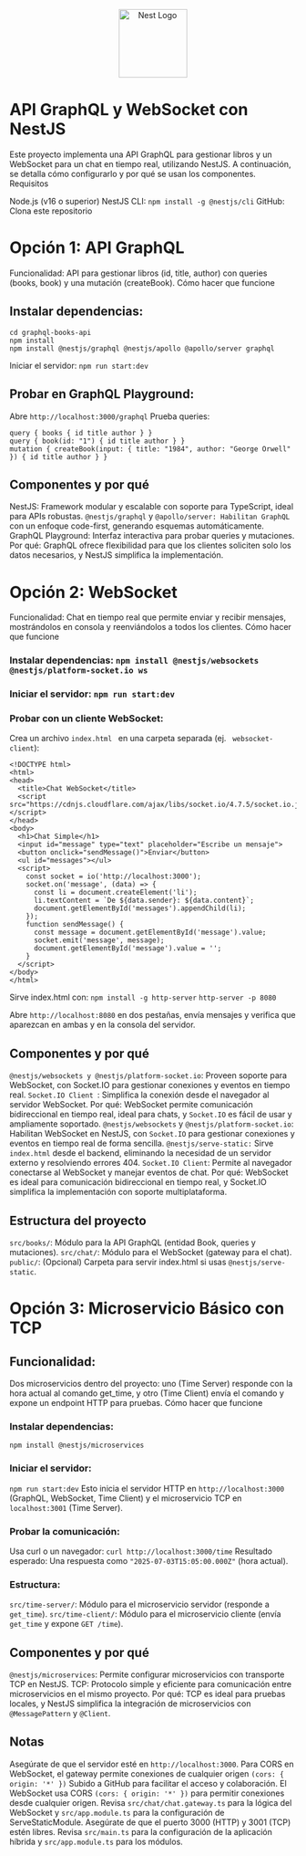 <p align="center">
  <a href="http://nestjs.com/" target="blank"><img src="https://nestjs.com/img/logo-small.svg" width="120" alt="Nest Logo" /></a>
</p>

# API GraphQL y WebSocket con NestJS
Este proyecto implementa una API GraphQL para gestionar libros y un WebSocket para un chat en tiempo real, utilizando NestJS. A continuación, se detalla cómo configurarlo y por qué se usan los componentes.
Requisitos

Node.js (v16 o superior)
NestJS CLI: ``` npm install -g @nestjs/cli ```
GitHub: Clona este repositorio

# Opción 1: API GraphQL
Funcionalidad: API para gestionar libros (id, title, author) con queries (books, book) y una mutación (createBook).
Cómo hacer que funcione

## Instalar dependencias:
```
cd graphql-books-api
npm install
npm install @nestjs/graphql @nestjs/apollo @apollo/server graphql
```
Iniciar el servidor: ``` npm run start:dev ```

## Probar en GraphQL Playground:
Abre  ``` http://localhost:3000/graphql ```
Prueba queries: 
```
query { books { id title author } }
query { book(id: "1") { id title author } }
mutation { createBook(input: { title: "1984", author: "George Orwell" }) { id title author } }
```
## Componentes y por qué

NestJS: Framework modular y escalable con soporte para TypeScript, ideal para APIs robustas.
``` @nestjs/graphql ``` y ```@apollo/server: Habilitan GraphQL``` con un enfoque code-first, generando esquemas automáticamente.
GraphQL Playground: Interfaz interactiva para probar queries y mutaciones.
Por qué: GraphQL ofrece flexibilidad para que los clientes soliciten solo los datos necesarios, y NestJS simplifica la implementación.

# Opción 2: WebSocket
Funcionalidad: Chat en tiempo real que permite enviar y recibir mensajes, mostrándolos en consola y reenviándolos a todos los clientes.
Cómo hacer que funcione

### Instalar dependencias: ``` npm install @nestjs/websockets @nestjs/platform-socket.io ws ```
### Iniciar el servidor: ``` npm run start:dev ```

### Probar con un cliente WebSocket:
Crea un archivo ```index.html ``` en una carpeta separada (ej. ``` websocket-client```):
```
<!DOCTYPE html>
<html>
<head>
  <title>Chat WebSocket</title>
  <script src="https://cdnjs.cloudflare.com/ajax/libs/socket.io/4.7.5/socket.io.js"></script>
</head>
<body>
  <h1>Chat Simple</h1>
  <input id="message" type="text" placeholder="Escribe un mensaje">
  <button onclick="sendMessage()">Enviar</button>
  <ul id="messages"></ul>
  <script>
    const socket = io('http://localhost:3000');
    socket.on('message', (data) => {
      const li = document.createElement('li');
      li.textContent = `De ${data.sender}: ${data.content}`;
      document.getElementById('messages').appendChild(li);
    });
    function sendMessage() {
      const message = document.getElementById('message').value;
      socket.emit('message', message);
      document.getElementById('message').value = '';
    }
  </script>
</body>
</html>
```
Sirve index.html con: ``` npm install -g http-server ```
``` http-server -p 8080 ```

Abre ``` http://localhost:8080 ``` en dos pestañas, envía mensajes y verifica que aparezcan en ambas y en la consola del servidor.

## Componentes y por qué

``` @nestjs/websockets y @nestjs/platform-socket.io ```: Proveen soporte para WebSocket, con Socket.IO para gestionar conexiones y eventos en tiempo real.
```Socket.IO Client ```: Simplifica la conexión desde el navegador al servidor WebSocket.
Por qué: WebSocket permite comunicación bidireccional en tiempo real, ideal para chats, y ```Socket.IO``` es fácil de usar y ampliamente soportado.
```@nestjs/websockets``` y ```@nestjs/platform-socket.io```: Habilitan WebSocket en NestJS, con ```Socket.IO``` para gestionar conexiones y eventos en tiempo real de forma sencilla.
```@nestjs/serve-static:``` Sirve ```index.html``` desde el backend, eliminando la necesidad de un servidor externo y resolviendo errores 404.
```Socket.IO Client```: Permite al navegador conectarse al WebSocket y manejar eventos de chat.
Por qué: WebSocket es ideal para comunicación bidireccional en tiempo real, y Socket.IO simplifica la implementación con soporte multiplataforma.

## Estructura del proyecto
```src/books/```: Módulo para la API GraphQL (entidad Book, queries y mutaciones).
```src/chat/```: Módulo para el WebSocket (gateway para el chat).
```public/```: (Opcional) Carpeta para servir index.html si usas ```@nestjs/serve-static```.


# Opción 3: Microservicio Básico con TCP
## Funcionalidad: 
Dos microservicios dentro del proyecto: uno (Time Server) responde con la hora actual al comando get_time, y otro (Time Client) envía el comando y expone un endpoint HTTP para pruebas.
Cómo hacer que funcione

### Instalar dependencias:
```npm install @nestjs/microservices```
### Iniciar el servidor:
```npm run start:dev```
Esto inicia el servidor HTTP en ```http://localhost:3000``` (GraphQL, WebSocket, Time Client) y el microservicio TCP en ```localhost:3001``` (Time Server).

### Probar la comunicación:
Usa curl o un navegador:
```curl http://localhost:3000/time```
Resultado esperado: Una respuesta como ``` "2025-07-03T15:05:00.000Z" ``` (hora actual).
### Estructura:
```src/time-server/```: Módulo para el microservicio servidor (responde a ```get_time```).
```src/time-client/```: Módulo para el microservicio cliente (envía ```get_time``` y expone ```GET /time```).

## Componentes y por qué
```@nestjs/microservices```: Permite configurar microservicios con transporte TCP en NestJS.
TCP: Protocolo simple y eficiente para comunicación entre microservicios en el mismo proyecto.
Por qué: TCP es ideal para pruebas locales, y NestJS simplifica la integración de microservicios con ```@MessagePattern``` y ```@Client```.

## Notas
Asegúrate de que el servidor esté en ```http://localhost:3000```.
Para CORS en WebSocket, el gateway permite conexiones de cualquier origen ``` (cors: { origin: '*' }) ```
Subido a GitHub para facilitar el acceso y colaboración.
El WebSocket usa CORS ```(cors: { origin: '*' })``` para permitir conexiones desde cualquier origen.
Revisa ```src/chat/chat.gateway.ts``` para la lógica del WebSocket y ```src/app.module.ts``` para la configuración de ServeStaticModule.
Asegúrate de que el puerto 3000 (HTTP) y 3001 (TCP) estén libres.
Revisa ```src/main.ts``` para la configuración de la aplicación híbrida y ```src/app.module.ts``` para los módulos.
